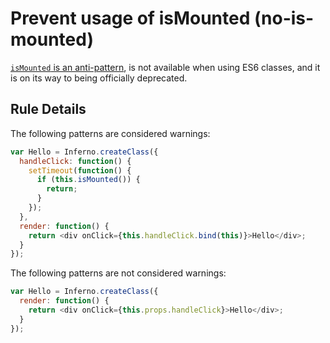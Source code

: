 # Prevent usage of isMounted (no-is-mounted)

[`isMounted` is an anti-pattern][anti-pattern], is not available when using ES6 classes, and it is on its way to being officially deprecated.

[anti-pattern]: https://facebook.github.io/inferno/blog/2015/12/16/ismounted-antipattern.html

## Rule Details

The following patterns are considered warnings:

```js
var Hello = Inferno.createClass({
  handleClick: function() {
    setTimeout(function() {
      if (this.isMounted()) {
        return;
      }
    });
  },
  render: function() {
    return <div onClick={this.handleClick.bind(this)}>Hello</div>;
  }
});
```

The following patterns are not considered warnings:

```js
var Hello = Inferno.createClass({
  render: function() {
    return <div onClick={this.props.handleClick}>Hello</div>;
  }
});
```
